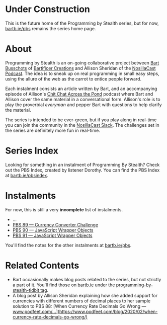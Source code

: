 # Under Construction

This is the future home of the Programming by Stealth series, but for now, [bartb.ie/pbs](https://bartb.ie/pbs) remains the series home page.

# About

Programming by Stealth is an on-going collaborative project between [Bart Busschots](https://bartb.ie/) of [Bartificer Creations](https://bartificer.net/) and Allison Sheridan of the [NosillaCast Podcast](https://podfeet.com). The idea is to sneak up on real programming in small easy steps, using the allure of the web as the carrot to entice people forward.

Each instalment consists an article written by Bart, and an accompanying episode of Allison's [Chit Chat Across the Pond](https://www.podfeet.com/blog/category/ccatp/) podcast where Bart and Allison cover the same material in a conversational form. Allison's role is to play the proverbial *everyman* and pepper Bart with questions to help clarify the material.

The series is intended to be ever-green, but if you play along in real-time you can join the community in the [NosillaCast Slack](https://podfeet.com/slack). The challenges set in the series are definitely more fun in real-time.

# Series Index

Looking for something in an instalment of Programming By Stealth? Check out the PBS Index, created by listener Dorothy. You can find the PBS Index at [bartb.ie/pbsindex](https://bartb.ie/pbsindex).

# Instalments

For now, this is still a very **incomplete** list of instalments.

* …
* [PBS 89 — Currency Converter Challenge](pbs89.md)
* [PBS 90 — JavaScript Wrapper Objects](pbs90.md)
* [PBS 91 — JavaScript Wrapper Objects](pbs91.md)

You'll find the notes for the other instalments at [bartb.ie/pbs](https://bartb.ie/pbs).

# Related Contents

* Bart occasionally makes blog posts related to the series, but not strictly a part of it. You'll find those on [bartb.ie](https://www.bartb.ie) under the [programming-by-stealth-tidbit tag](https://www.bartbusschots.ie/s/tag/programming-by-stealth-tidbit/).
* A blog post by Allison Sheridan explaining how she added support for currencies with different numbers of decimal places to her sample solution to PBS 88: [When Currency Rate Decimals Go Wrong — www.podfeet.com/…](https://www.podfeet.com/blog/2020/02/when-currency-rate-decimals-go-wrong/)

